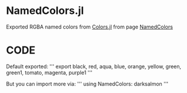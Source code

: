 # NamedColors.jl
Exported RGBA named colors from [Colors.jl](https://github.com/JuliaGraphics/Colors.jl) from page [NamedColors](http://juliagraphics.github.io/Colors.jl/stable/namedcolors/)

# CODE
Default exported:
'''
export black, red, aqua, blue, orange, yellow, green, green1, tomato, magenta, purple1
'''

But you can import more via:
'''
using NamedColors: darksalmon
'''
